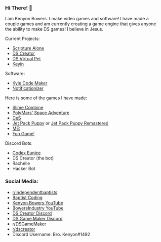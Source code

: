 ### Hi There! 👋
I am Kenyon Bowers. I make video games and software!
I have made a couple games and am currently creating a game engine that gives anyone the ability to make DS games!
I believe in Jesus.

Current Projects:
- [Scripture Alone](https://github.com/ItsShawn/scripturealone.app)
- [DS Creator](https://bowersindustry.github.io/ds-creator-docs/)
- [DS Virtual Pet](https://github.com/MakeYourDSGame/DS-Virtual-Pet)
- [Keyin](https://github.com/bowersindustry/Keyin)

Software:
- [Kyle Code Maker]()
- [Notificationizer](https://bowersindustry.itch.io/notificationizer)

Here is some of the games I have made:
- [Slime Combine](https://bowersindustry.itch.io/slime-combine)
- [PolyMars' Space Adventure](https://github.com/BowersIndustry/PolyMars-Game)
- [DeS](https://bowersindustry.itch.io/des)
- [Jet Pack Puppy](https://bowersindustry.itch.io/jet-pack-puppy) or [Jet Pack Puppy Remastered](https://bowersindustry.itch.io/jet-pack-puppy-remastered)
- [ME:](https://bowersindustry.itch.io/me)
- [Fun Game!](https://bowersindustry.itch.io/fun-game)

Discord Bots:
- [Codex Eunice](https://bowersindustry.github.io/codex-eunice/)
- DS Creator (the bot)
- Rachelle
- Hacker Bot

### Social Media:
- [r/independentbaptists](https://reddit.com/r/independentbaptists/)
- [Baptist Coding](https://discord.gg/mUB46Gkg)
- [Kenyon Bowers YouTube](https://www.youtube.com/channel/UCzPwM9B9OIZhTsWW7qF3-Cg/)
- [BowersIndustry YouTube](https://www.youtube.com/channel/UCpPIw9q3QlrpsNsurh2Tzjw)
- [DS Creator Discord](https://discord.com/invite/CqrXmqxAf8)
- [DS Game Maker Discord](https://discord.com/invite/vx3g55EPT6)
- [r/DSGameMaker](https://www.reddit.com/r/DSGameMaker/)
- [r/dscreator](https://www.reddit.com/r/dscreator/)
- Discord Username: Bro. Kenyon#1492
